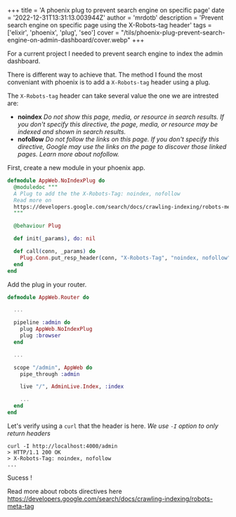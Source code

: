 +++
title = 'A phoenix plug to prevent search engine on specific page'
date = '2022-12-31T13:31:13.003944Z'
author = 'mrdotb'
description = 'Prevent search engine on specific page using the X-Robots-tag header'
tags = ['elixir', 'phoenix', 'plug', 'seo']
cover = "/tils/phoenix-plug-prevent-search-engine-on-admin-dashboard/cover.webp"
+++

For a current project I needed to prevent search engine to index the admin dashboard.

There is different way to achieve that. The method I found the most conveniant with phoenix is to add a `X-Robots-tag` header using a plug.

The `X-Robots-tag` header can take several value the one we are intrested are:
- **noindex** *Do not show this page, media, or resource in search results. If you don't specify this directive, the page, media, or resource may be indexed and shown in search results.*
- **nofollow** *Do not follow the links on this page. If you don't specify this directive, Google may use the links on the page to discover those linked pages. Learn more about nofollow.*

First, create a new module in your phoenix app.
```elixir
defmodule AppWeb.NoIndexPlug do
  @moduledoc """
  A Plug to add the the X-Robots-Tag: noindex, nofollow
  Read more on
  https://developers.google.com/search/docs/crawling-indexing/robots-meta-tag
  """

  @behaviour Plug

  def init(_params), do: nil

  def call(conn, _params) do
    Plug.Conn.put_resp_header(conn, "X-Robots-Tag", "noindex, nofollow")
  end
end
```

Add the plug in your router.
```elixir
defmodule AppWeb.Router do

  ...

  pipeline :admin do
    plug AppWeb.NoIndexPlug
    plug :browser
  end

  ...

  scope "/admin", AppWeb do
    pipe_through :admin

    live "/", AdminLive.Index, :index

    ...
  end
end
```

Let's verify using a `curl` that the header is here. *We use `-I` option to only return headers*
```shell
curl -I http://localhost:4000/admin
> HTTP/1.1 200 OK
> X-Robots-Tag: noindex, nofollow
...
```

Sucess !

Read more about robots directives here https://developers.google.com/search/docs/crawling-indexing/robots-meta-tag

